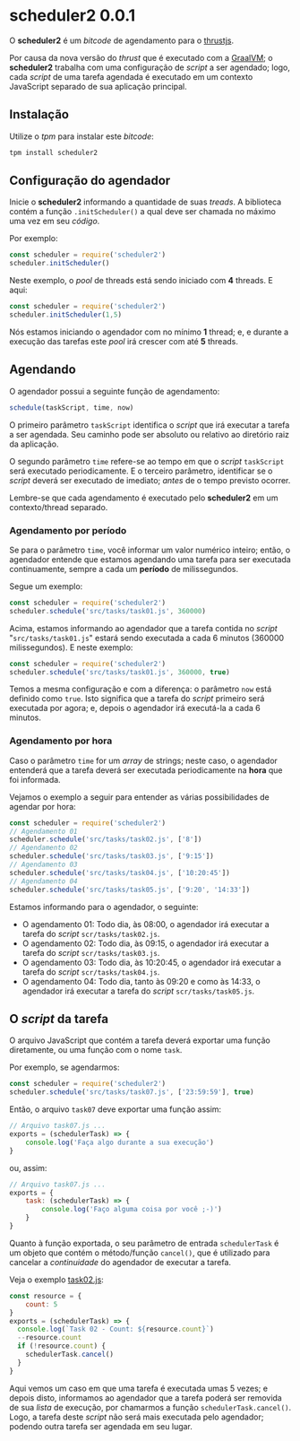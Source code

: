 # scheduler2 0.0.1

O **scheduler2** é um *bitcode* de agendamento para o [thrustjs](https://github.com/Thrustjs/thrust).

Por causa da nova versão do *thrust* que é executado com a [GraalVM](http://graalvm.org); o **scheduler2** trabalha com uma configuração de *script* a ser agendado; logo, cada *script* de uma tarefa agendada é executado em um contexto JavaScript separado de sua aplicação principal.

## Instalação

Utilize o *tpm* para instalar este *bitcode*:

```sh
tpm install scheduler2
```

## Configuração do agendador

Inicie o **scheduler2** informando a quantidade de suas *treads*. A biblioteca contém a função `.initScheduler()` a qual deve ser chamada no máximo uma vez em seu *código*.

Por exemplo:

```js
const scheduler = require('scheduler2')
scheduler.initScheduler()
```

Neste exemplo, o *pool* de threads está sendo iniciado com **4** threads. E aqui:

```js
const scheduler = require('scheduler2')
scheduler.initScheduler(1,5)
```

Nós estamos iniciando o agendador com no mínimo **1** thread; e, e durante a execução das tarefas este *pool* irá crescer com até **5** threads.

## Agendando

O agendador possui a seguinte função de agendamento:

```js
schedule(taskScript, time, now)
```

O primeiro parâmetro `taskScript` identifica o *script* que irá executar a tarefa a ser agendada. Seu caminho pode ser absoluto ou relativo ao diretório raiz da aplicação.

O segundo parâmetro `time` refere-se ao tempo em que o *script* `taskScript` será executado periodicamente.
E o terceiro parâmetro, identificar se o *script* deverá ser executado de imediato; *antes* de o tempo previsto ocorrer.

Lembre-se que cada agendamento é executado pelo **scheduler2** em um contexto/thread separado.

### Agendamento por período

Se para o parâmetro `time`, você informar um valor numérico inteiro; então, o agendador entende que estamos agendando uma tarefa para ser executada continuamente, sempre a cada um **período** de milissegundos.

Segue um exemplo:

```js
const scheduler = require('scheduler2')
scheduler.schedule('src/tasks/task01.js', 360000)
```

Acima, estamos informando ao agendador que a tarefa contida no *script* "`src/tasks/task01.js`" estará sendo executada a cada 6 minutos (360000 milissegundos). E neste exemplo:

```js
const scheduler = require('scheduler2')
scheduler.schedule('src/tasks/task01.js', 360000, true)
```

Temos a mesma configuração e com a diferença: o parâmetro `now` está definido como `true`. Isto significa que a tarefa do *script* primeiro será executada por agora; e, depois o agendador irá executá-la a cada 6 minutos.

### Agendamento por hora

Caso o parâmetro `time` for um *array* de strings; neste caso, o agendador entenderá que a tarefa deverá ser executada periodicamente na **hora** que foi informada.

Vejamos o exemplo a seguir para entender as várias possibilidades de agendar por hora:

```js
const scheduler = require('scheduler2')
// Agendamento 01
scheduler.schedule('src/tasks/task02.js', ['8'])
// Agendamento 02
scheduler.schedule('src/tasks/task03.js', ['9:15'])
// Agendamento 03
scheduler.schedule('src/tasks/task04.js', ['10:20:45'])
// Agendamento 04
scheduler.schedule('src/tasks/task05.js', ['9:20', '14:33'])
```

Estamos informando para o agendador, o seguinte:

- O agendamento 01: Todo dia, às 08:00, o agendador irá executar a tarefa do *script* `scr/tasks/task02.js`.
- O agendamento 02: Todo dia, às 09:15, o agendador irá executar a tarefa do *script* `scr/tasks/task03.js`.
- O agendamento 03: Todo dia, às 10:20:45, o agendador irá executar a tarefa do *script* `scr/tasks/task04.js`.
- O agendamento 04: Todo dia, tanto às 09:20 e como às 14:33, o agendador irá executar a tarefa do *script* `scr/tasks/task05.js`.

## O *script* da tarefa

O arquivo JavaScript que contém a tarefa deverá exportar uma função diretamente, ou uma função com o nome `task`.

Por exemplo, se agendarmos:

```js
const scheduler = require('scheduler2')
scheduler.schedule('src/tasks/task07.js', ['23:59:59'], true)
```

Então, o arquivo `task07` deve exportar uma função assim:

```js
// Arquivo task07.js ...
exports = (schedulerTask) => {
    console.log('Faça algo durante a sua execução')
}
```

ou, assim:

```js
// Arquivo task07.js ...
exports = {
    task: (schedulerTask) => {
        console.log('Faço alguma coisa por você ;-)')
    }
}
```

Quanto à função exportada, o seu parâmetro de entrada `schedulerTask` é um
objeto que contém o método/função `cancel()`, que é utilizado para cancelar a *continuidade* do agendador de executar a tarefa.

Veja o exemplo [task02.js](src/test/thrust/task02.js):

```js
const resource = {
    count: 5
}
exports = (schedulerTask) => {
  console.log(`Task 02 - Count: ${resource.count}`)
  --resource.count
  if (!resource.count) {
    schedulerTask.cancel()
  }
}
```

Aqui vemos um caso em que uma tarefa é executada umas 5 vezes; e depois disto,
informamos ao agendador que a tarefa poderá ser removida de sua _lista_ de execução, por chamarmos a função `schedulerTask.cancel()`. Logo, a tarefa deste *script* não será mais executada pelo agendador; podendo outra tarefa ser agendada em seu lugar.

